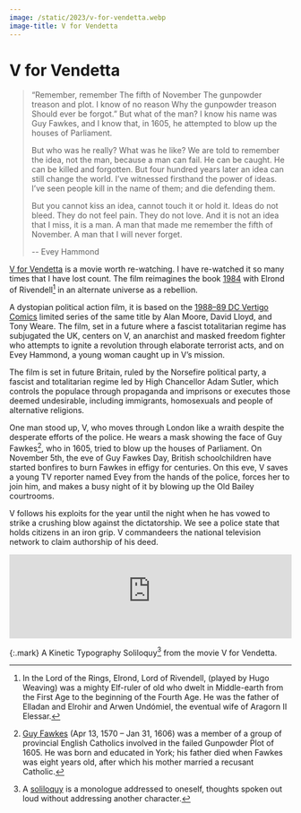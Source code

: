 ```yaml
---
image: /static/2023/v-for-vendetta.webp
image-title: V for Vendetta
---
```


# V for Vendetta

> “Remember, remember The fifth of November The gunpowder treason and plot. I know of no reason Why the gunpowder treason Should ever be forgot.” But what of the man? I know his name was Guy Fawkes, and I know that, in 1605, he attempted to blow up the houses of Parliament.
> 
> But who was he really? What was he like? We are told to remember the idea, not the man, because a man can fail. He can be caught. He can be killed and forgotten. But four hundred years later an idea can still change the world. I’ve witnessed firsthand the power of ideas. I’ve seen people kill in the name of them; and die defending them.
> 
> But you cannot kiss an idea, cannot touch it or hold it. Ideas do not bleed. They do not feel pain. They do not love. And it is not an idea that I miss, it is a man. A man that made me remember the fifth of November. A man that I will never forget.
> 
> -- Evey Hammond


[V for Vendetta](https://en.wikipedia.org/wiki/V_for_Vendetta_(film)) is a movie worth re-watching. I have re-watched it so many times that I have lost count. The film reimagines the book [1984](/2024/1984/) with Elrond of Rivendell[^Elrond] in an alternate universe as a rebellion.

A dystopian political action film, it is based on the [1988–89 DC Vertigo Comics](https://en.wikipedia.org/wiki/V_for_Vendetta) limited series of the same title by Alan Moore, David Lloyd, and Tony Weare. The film, set in a future where a fascist totalitarian regime has subjugated the UK, centers on V, an anarchist and masked freedom fighter who attempts to ignite a revolution through elaborate terrorist acts, and on Evey Hammond, a young woman caught up in V’s mission.

The film is set in future Britain, ruled by the Norsefire political party, a fascist and totalitarian regime led by High Chancellor Adam Sutler, which controls the populace through propaganda and imprisons or executes those deemed undesirable, including immigrants, homosexuals and people of alternative religions.

One man stood up, V, who moves through London like a wraith despite the desperate efforts of the police. He wears a mask showing the face of Guy Fawkes[^GuyFawkes], who in 1605, tried to blow up the houses of Parliament. On November 5th, the eve of Guy Fawkes Day, British schoolchildren have started bonfires to burn Fawkes in effigy for centuries. On this eve, V saves a young TV reporter named Evey from the hands of the police, forces her to join him, and makes a busy night of it by blowing up the Old Bailey courtrooms.

V follows his exploits for the year until the night when he has vowed to strike a crushing blow against the dictatorship. We see a police state that holds citizens in an iron grip. V commandeers the national television network to claim authorship of his deed.

<iframe width="100%" src="https://www.youtube-nocookie.com/embed/yhVERjN6V_k?si=RIaqgTOqfrPKX32q" title="YouTube video player" frameborder="0" allow="accelerometer; autoplay; clipboard-write; encrypted-media; gyroscope; picture-in-picture; web-share" referrerpolicy="strict-origin-when-cross-origin" allowfullscreen></iframe>

{:.mark}
A Kinetic Typography Soliloquy[^Soliloquy] from the movie V for Vendetta.

[^Soliloquy]: A [soliloquy](https://en.wikipedia.org/wiki/Soliloquy) is a monologue addressed to oneself, thoughts spoken out loud without addressing another character.

[^Elrond]: In the Lord of the Rings, Elrond, Lord of Rivendell, (played by Hugo Weaving) was a mighty Elf-ruler of old who dwelt in Middle-earth from the First Age to the beginning of the Fourth Age. He was the father of Elladan and Elrohir and Arwen Undómiel, the eventual wife of Aragorn II Elessar.

[^GuyFawkes]: [Guy Fawkes](https://en.wikipedia.org/wiki/Guy_Fawkes) (Apr 13, 1570 – Jan 31, 1606) was a member of a group of provincial English Catholics involved in the failed Gunpowder Plot of 1605. He was born and educated in York; his father died when Fawkes was eight years old, after which his mother married a recusant Catholic.